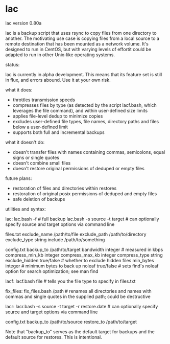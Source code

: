 # lac

lac version 0.80a

lac is a backup script that uses rsync to copy files from one directory to another.  The motivating use case is copying files from a local source to a remote destination that has been mounted as a network volume.  It's designed to run in CentOS, but with varying levels of effortit could be adapted to run in other Unix-like operating systems.

status:

lac is currently in alpha development.  This means that its feature set is still in flux, and errors abound.  Use it at your own risk.

what it does:

- throttles transmission speeds
- compresses files by type (as detected by the script lacf.bash, which leverages the file command), and within user-defined size limits
- applies file-level dedup to minimize copies
- excludes user-defined file types, file names, directory paths and files below a user-defined limit
- supports both full and incremental backups

what it doesn't do:

- doesn't transfer files with names containing commas, semicolons, equal signs or single quotes
- doesn't combine small files
- doesn't restore original permissions of deduped or empty files

future plans:

- restoration of files and directories within restores
- restoration of original posix permissions of deduped and empty files
- safe deletion of backups


utilities and syntax:

lac:
	lac.bash -f	# full backup
	lac.bash -s source -t target	# can optionally specify source and target options via command line

files.txt
	exclude_name	/path/to/file
	exclude_path	/path/to/directory
	exclude_type	string
	include		/path/to/something	
	
config.txt
	backup_to		/path/to/target
	bandwidth		integer	# measured in kbps
	compress_min_kb		integer
	compress_max_kb		integer
	compress_type		string
	exclude_hidden		true/false # whether to exclude hidden files
	min_bytes		integer	# minimum bytes to back up
	noleaf			true/false # sets find's noleaf option for search optimization; see man find
	


lacf:
	lacf.bash file	# tells you the file type to specify in files.txt

fix_files:
	fix_files.bash /path	# renames all directories and names with commas and single quotes in the supplied path; could be destructive

lacr:
	lacr.bash -s source -t target -r restore.date # can optionally specify source and target options via command line

config.txt
	backup_to		/path/to/source
	restore_to		/path/to/target

Note that "backup_to" serves as the default target for backups and the default source for restores. This is intentional.



